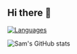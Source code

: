 ## Hi there 👋

<!--
**MikevanBreePXL/MikevanBreePXL** is a ✨ _special_ ✨ repository because its `README.md` (this file) appears on your GitHub profile.

Here are some ideas to get you started:

- 🔭 I’m currently working on ...
- 🌱 I’m currently learning ...
- 👯 I’m looking to collaborate on ...
- 🤔 I’m looking for help with ...
- 💬 Ask me about ...
- 📫 How to reach me: ...
- 😄 Pronouns: ...
- ⚡ Fun fact: ...
-->
[![Languages](https://github-readme-stats-sigma-five.vercel.app/api/top-langs/?username=MikevanBreePXL&layout=compact&count_private=true&show_icons=true&theme=onedark)](https://github.com/anuraghazra/github-readme-stats)

![Sam's GitHub stats](https://github-readme-stats-sigma-five.vercel.app/api?username=MikevanBreePXL&count_private=true&show_icons=true&theme=onedark)
